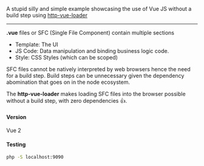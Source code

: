 A stupid silly and simple example showcasing the use of Vue JS without a build step using [http-vue-loader](https://github.com/FranckFreiburger/http-vue-loader)

---

**.vue** files or SFC (Single File Component) contain multiple sections

- Template: The UI
- JS Code: Data manipulation and binding business logic code.
- Style: CSS Styles (which can be scoped)

SFC files cannot be natively interpreted by web browsers hence the need for a build step. Build steps can be unnecessary given the dependency abomination that goes on in the node ecosystem.

The __http-vue-loader__ makes loading SFC files into the browser possible without a build step, with zero dependencies 👍.

#### Version

Vue 2

#### Testing

```bash
php -S localhost:9090
```